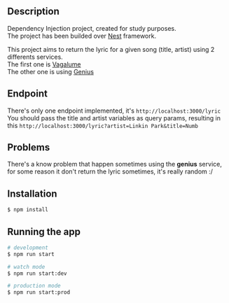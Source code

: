 ## Description

Dependency Injection project, created for study purposes.  
The project has been builded over [Nest](https://github.com/nestjs/nest) framework.  

This project aims to return the lyric for a given song (title, artist) using 2 differents services.  
The first one is [Vagalume](https://www.vagalume.com.br/)  
The other one is using [Genius](https://genius.com/)  

## Endpoint

There's only one endpoint implemented, it's `http://localhost:3000/lyric`  
You should pass the title and artist variables as query params, resulting in this `http://localhost:3000/lyric?artist=Linkin Park&title=Numb`

## Problems

There's a know problem that happen sometimes using the **genius** service, for some reason it don't return the lyric sometimes, it's really random :/

## Installation

```bash
$ npm install
```

## Running the app

```bash
# development
$ npm run start

# watch mode
$ npm run start:dev

# production mode
$ npm run start:prod
```
